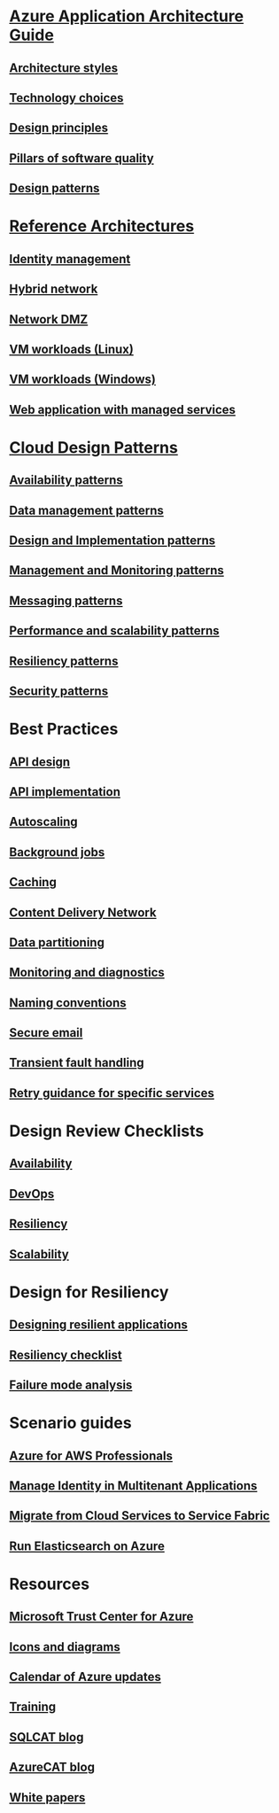 # [Azure Application Architecture Guide](./guide/index.md)
## [Architecture styles](./guide/architecture-styles/index.md)
## [Technology choices](./guide/technology-choices/index.md)
## [Design principles](./guide/design-principles/index.md)
## [Pillars of software quality](./guide/pillars.md)
## [Design patterns](./patterns/index.md?toc=/azure/architecture/guide/toc.json)

# [Reference Architectures](./reference-architectures/index.md)
## [Identity management](./reference-architectures/identity/index.md)
## [Hybrid network](./reference-architectures/hybrid-networking/index.md)
## [Network DMZ](./reference-architectures/dmz/index.md)
## [VM workloads (Linux)](./reference-architectures/virtual-machines-linux/index.md)
## [VM workloads (Windows)](./reference-architectures/virtual-machines-windows/index.md)
## [Web application with managed services](./reference-architectures/managed-web-app/index.md)

# [Cloud Design Patterns](./patterns/index.md)
## [Availability patterns](./patterns/category/availability.md)
## [Data management patterns](./patterns/category/data-management.md)
## [Design and Implementation patterns](./patterns/category/design-implementation.md)
## [Management and Monitoring patterns](./patterns/category/management-monitoring.md)
## [Messaging patterns](./patterns/category/messaging.md)
## [Performance and scalability patterns](./patterns/category/performance-scalability.md)
## [Resiliency patterns](./patterns/category/resiliency.md)
## [Security patterns](./patterns/category/security.md)

# Best Practices
## [API design](./best-practices/api-design.md)
## [API implementation](./best-practices/api-implementation.md)
## [Autoscaling](./best-practices/auto-scaling.md)
## [Background jobs](./best-practices/background-jobs.md)
## [Caching](./best-practices/caching.md)
## [Content Delivery Network](./best-practices/cdn.md)
## [Data partitioning](./best-practices/data-partitioning.md)
## [Monitoring and diagnostics](./best-practices/monitoring.md)
## [Naming conventions](./best-practices/naming-conventions.md)
## [Secure email](./best-practices/email-introduction.md)
## [Transient fault handling](./best-practices/transient-faults.md)
## [Retry guidance for specific services](./best-practices/retry-service-specific.md)

# Design Review Checklists
## [Availability](./checklist/availability.md)
## [DevOps](./checklist/dev-ops.md)
## [Resiliency](./checklist/resiliency.md)
## [Scalability](./checklist/scalability.md)

# Design for Resiliency
## [Designing resilient applications](./resiliency/index.md)
## [Resiliency checklist](./checklist/resiliency.md?toc=/azure/architecture/resiliency/toc.json)
## [Failure mode analysis](./resiliency/failure-mode-analysis.md)

# Scenario guides
## [Azure for AWS Professionals](./aws-professional/index.md)
## [Manage Identity in Multitenant Applications](./multitenant-identity/index.md)
## [Migrate from Cloud Services to Service Fabric](./service-fabric/migrate-from-cloud-services.md)
## [Run Elasticsearch on Azure](./elasticsearch/index.md)

# Resources
## [Microsoft Trust Center for Azure](https://www.microsoft.com/en-us/trustcenter/cloudservices/azure)
## [Icons and diagrams](./resources/diagrams.md)
## [Calendar of Azure updates](https://azure.microsoft.com/updates/)
## [Training](https://azure.microsoft.com/community/training/)
## [SQLCAT blog](https://blogs.msdn.microsoft.com/sqlcat/)
## [AzureCAT blog](https://blogs.msdn.microsoft.com/azurecat/)
## [White papers](https://azure.microsoft.com/resources/whitepapers/)
